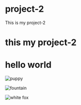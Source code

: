 # project-2
This is my project-2
# this my project-2 
# hello world 
![puppy](https://www.bing.com/th?id=OIP.udhtqEGoscMLdzC0BCejugHaF3&w=176&h=185&c=8&rs=1&qlt=90&o=6&dpr=1.3&pid=3.1&rm=2) 

![fountain](https://th.bing.com/th/id/R.c1cde92cdeaae90921a8ca70a45483fa?rik=TZcoos9JoLeDfQ&riu=http%3a%2f%2fwallpapercave.com%2fwp%2f5bDgwLV.jpg&ehk=3s7Hz%2fm%2f2D5TT%2bxqf577JEA7XPCQ0GPXju7ZVOFwQFQ%3d&risl=&pid=ImgRaw&r=0)

![white fox](https://www.webivm.com/wp-content/uploads/Free-Pictures.jpg)